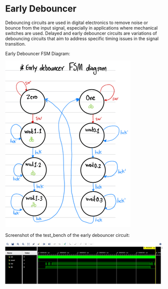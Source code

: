 # Early Debouncer
Debouncing circuits are used in digital electronics to remove noise or bounce from the input signal, especially in applications where mechanical switches are used. Delayed and early debouncer circuits are variations of debouncing circuits that aim to address specific timing issues in the signal transition.

Early Debouncer FSM Diagram:

<img src='./FSM_diagram.jpg' width='400'>

Screenshot of the test_bench of the early debouncer circuit: 

![screenshot](./test_bench.png)
